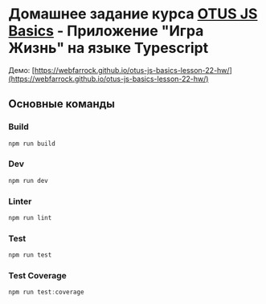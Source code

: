 # Домашнее задание курса [OTUS JS Basics](https://otus.ru/lessons/javascript-basic/) - Приложение "Игра Жизнь" на языке Typescript

Демо: [https://webfarrock.github.io/otus-js-basics-lesson-22-hw/](https://webfarrock.github.io/otus-js-basics-lesson-22-hw/)

## Основные команды
### Build
```js
npm run build
```

### Dev
```js
npm run dev
```
### Linter
```js
npm run lint
```
### Test
```js
npm run test
```
### Test Coverage
```js
npm run test:coverage
```
